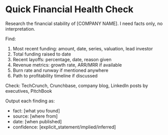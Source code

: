 # Quick Financial Health Check

Research the financial stability of [COMPANY NAME]. I need facts only, no interpretation.

Find:
1. Most recent funding: amount, date, series, valuation, lead investor
2. Total funding raised to date
3. Recent layoffs: percentage, date, reason given
4. Revenue metrics: growth rate, ARR/MRR if available
5. Burn rate and runway if mentioned anywhere
6. Path to profitability timeline if discussed

Check: TechCrunch, Crunchbase, company blog, LinkedIn posts by executives, PitchBook

Output each finding as:
- fact: [what you found]
- source: [where from]
- date: [when published]
- confidence: [explicit_statement/implied/inferred]
